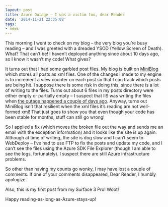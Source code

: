 ```yaml
---
layout: post
title: Azure Outage – I was a victim too, dear Reader
date: '2014-11-21 22:35:02'
tags:
- news
---
```


This morning I went to check on my blog – the very blog you’re busy reading – and I was greeted with a dreaded YSOD (Yellow Screen of Death). What? That can’t be! I haven’t deployed anything since about 10 days ago, so I know it wasn’t my code! What gives?

It turns out that I had some garbled post files. My blog is built on [MiniBlog](https://github.com/madskristensen/MiniBlog) which stores all posts as xml files. One of the changes I made to my engine is to increment a view counter on each post so that I can track which posts are being hit. I suppose there is some risk in doing this, since there is a lot of writing to the files. Turns out about 6 files in my posts directory were either empty or partially empty – I suspect that IIS was writing the files when [the outage happened a couple of days ago](http://azure.microsoft.com/blog/2014/11/19/update-on-azure-storage-service-interruption/). Anyway, turns out MiniBlog isn’t that resilient when the xml files it’s reading are not well-formed xml! That just goes to show you that even though your code has been stable for months, stuff can still go wrong!

So I applied a fix (which moves the broken file out the way and sends me an email with the exception information) and it looks like the site is up again. Although at time of writing, the site is dog slow and I can’t seem to WebDeploy – I’ve had to use FTP to fix the posts and update my code, and I can’t see the files using the Azure SDK File Explorer (though I am able to see the logs, fortunately). I suspect there are still Azure infrastructure problems.

So other than having my counts go wonky, I may have lost a couple of comments. If one of your comments disappeared, Dear Reader, I humbly apologize.

Also, this is my first post from my Surface 3 Pro! Woot!

Happy reading-as-long-as-Azure-stays-up!

